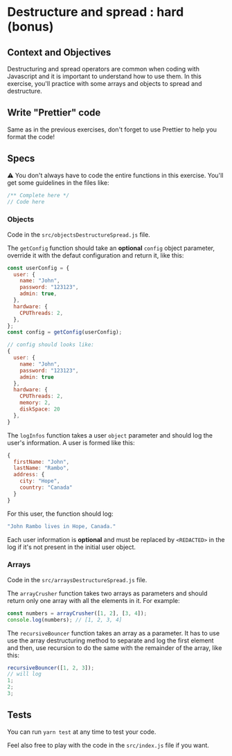 # Destructure and spread : hard (bonus)

## Context and Objectives

Destructuring and spread operators are common when coding with Javascript and it is important to understand how to use them.
In this exercise, you'll practice with some arrays and objects to spread and destructure.

## Write "Prettier" code

Same as in the previous exercises, don't forget to use Prettier to help you format the code!

## Specs

⚠️ You don't always have to code the entire functions in this exercise. You'll get some guidelines in the files like:

```js
/** Complete here */
// Code here
```

### Objects

Code in the `src/objectsDestructureSpread.js` file.

The `getConfig` function should take an **optional** `config` object parameter, override it with the defaut configuration and return it, like this:

```js
const userConfig = {
  user: {
    name: "John",
    password: "123123",
    admin: true,
  },
  hardware: {
    CPUThreads: 2,
  },
};
const config = getConfig(userConfig);

// config should looks like:
{
  user: {
    name: "John",
    password: "123123",
    admin: true
  },
  hardware: {
    CPUThreads: 2,
    memory: 2,
    diskSpace: 20
  },
}
```

The `logInfos` function takes a user `object` parameter and should log the user's information.
A user is formed like this:

```js
{
  firstName: "John",
  lastName: "Rambo",
  address: {
    city: "Hope",
    country: "Canada"
  }
}
```

For this user, the function should log:

```sh
"John Rambo lives in Hope, Canada."
```

Each user information is **optional** and must be replaced by `<REDACTED>` in the log if it's not present in the initial user object.

### Arrays

Code in the `src/arraysDestructureSpread.js` file.

The `arrayCrusher` function takes two arrays as parameters and should return only one array with all the elements in it.
For example:

```js
const numbers = arrayCrusher([1, 2], [3, 4]);
console.log(numbers); // [1, 2, 3, 4]
```

The `recursiveBouncer` function takes an array as a parameter. It has to use use the array destructuring method to separate and log the first element and then, use recursion to do the same with the remainder of the array, like this:

```js
recursiveBouncer([1, 2, 3]);
// will log
1;
2;
3;
```

## Tests

You can run `yarn test` at any time to test your code.

Feel also free to play with the code in the `src/index.js` file if you want.
